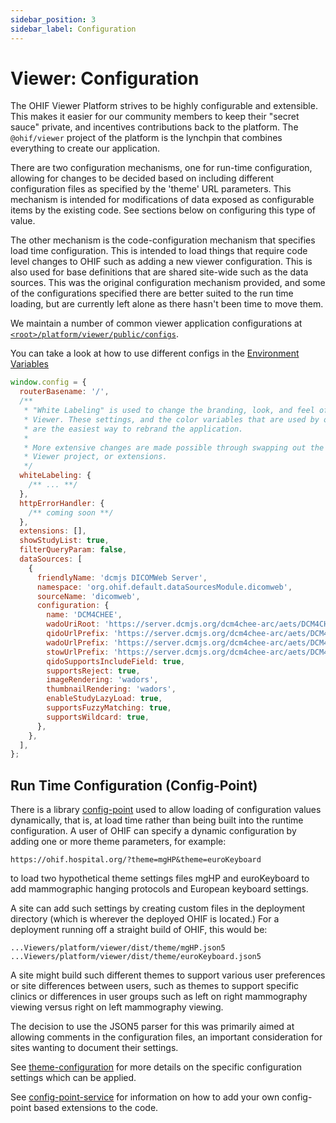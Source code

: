 ```yaml
---
sidebar_position: 3
sidebar_label: Configuration
---
```


# Viewer: Configuration

The OHIF Viewer Platform strives to be highly configurable and extensible. This
makes it easier for our community members to keep their "secret sauce" private,
and incentives contributions back to the platform. The `@ohif/viewer` project of
the platform is the lynchpin that combines everything to create our application.

There are two configuration mechanisms, one for run-time configuration, allowing
for changes to be decided based on including different configuration files as
specified by the 'theme' URL parameters.  This mechanism is intended for
modifications of data exposed as configurable items by the existing code.  See
sections below on configuring this type of value.

The other mechanism is the code-configuration mechanism that specifies load
time configuration.  This is intended to load things that require code level
changes to OHIF such as adding a new viewer configuration.  This is also used
for base definitions that are shared site-wide such as the data sources.  This
was the original configuration mechanism provided, and some of the configurations
specified there are better suited to the run time loading, but are currently
left alone as there hasn't been time to move them.

We maintain a number of common viewer application configurations at
[`<root>/platform/viewer/public/configs`][config-dir].

You can take a look at how to use different configs in the
[Environment Variables](../platform/environment-variables)

```js title="<root>/platform/viewer/public/configs"
window.config = {
  routerBasename: '/',
  /**
   * "White Labeling" is used to change the branding, look, and feel of the OHIF
   * Viewer. These settings, and the color variables that are used by our components,
   * are the easiest way to rebrand the application.
   *
   * More extensive changes are made possible through swapping out the UI library,
   * Viewer project, or extensions.
   */
  whiteLabeling: {
    /** ... **/
  },
  httpErrorHandler: {
    /** coming soon **/
  },
  extensions: [],
  showStudyList: true,
  filterQueryParam: false,
  dataSources: [
    {
      friendlyName: 'dcmjs DICOMWeb Server',
      namespace: 'org.ohif.default.dataSourcesModule.dicomweb',
      sourceName: 'dicomweb',
      configuration: {
        name: 'DCM4CHEE',
        wadoUriRoot: 'https://server.dcmjs.org/dcm4chee-arc/aets/DCM4CHEE/wado',
        qidoUrlPrefix: 'https://server.dcmjs.org/dcm4chee-arc/aets/DCM4CHEE/rs',
        wadoUrlPrefix: 'https://server.dcmjs.org/dcm4chee-arc/aets/DCM4CHEE/rs',
        stowUrlPrefix: 'https://server.dcmjs.org/dcm4chee-arc/aets/DCM4CHEE/rs',
        qidoSupportsIncludeField: true,
        supportsReject: true,
        imageRendering: 'wadors',
        thumbnailRendering: 'wadors',
        enableStudyLazyLoad: true,
        supportsFuzzyMatching: true,
        supportsWildcard: true,
      },
    },
  ],
};
```

## Run Time Configuration (Config-Point)
There is a library [config-point](https://github.com/OHIF/config-point)
used to allow loading of configuration values dynamically,
that is, at load time rather than being built into the runtime configuration.
A user of OHIF can specify a dynamic configuration by adding one or more theme
parameters, for example:
```
https://ohif.hospital.org/?theme=mgHP&theme=euroKeyboard
```
to load two hypothetical theme settings files mgHP and euroKeyboard to add
mammographic hanging protocols and European keyboard settings.

A site can add such settings by creating custom files in the deployment
directory (which is wherever the deployed OHIF is located.)  For a deployment
running off a straight build of OHIF, this would be:
```
...Viewers/platform/viewer/dist/theme/mgHP.json5
...Viewers/platform/viewer/dist/theme/euroKeyboard.json5
```
A site might build such different themes to support various user preferences
or site differences between users, such as themes to support specific clinics
or differences in user groups such as left on right mammography viewing versus
right on left mammography viewing.

The decision to use the JSON5 parser for this was primarily aimed at allowing
comments in the configuration files, an important consideration for sites
wanting to document their settings.

See [theme-configuration](theme-configuration.md) for more details on the
specific configuration settings which can be applied.

See [config-point-service](../platform/services/config-point-service.md) for
information on how to add your own config-point based extensions to the code.

<!--
  LINKS
-->

<!-- prettier-ignore-start -->
[config-dir]: https://github.com/OHIF/Viewers/tree/master/platform/viewer/public/config
<!-- prettier-ignore-end -->
